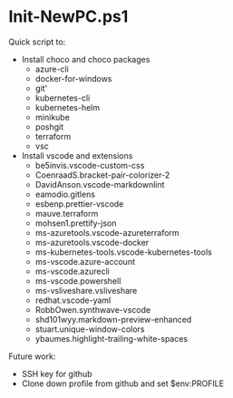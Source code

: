# Init-NewPC.ps1

Quick script to:

* Install choco and choco packages
  * azure-cli
  * docker-for-windows
  * git'
  * kubernetes-cli
  * kubernetes-helm
  * minikube
  * poshgit
  * terraform
  * vsc
* Install vscode and extensions
  * be5invis.vscode-custom-css
  * CoenraadS.bracket-pair-colorizer-2
  * DavidAnson.vscode-markdownlint
  * eamodio.gitlens
  * esbenp.prettier-vscode
  * mauve.terraform
  * mohsen1.prettify-json
  * ms-azuretools.vscode-azureterraform
  * ms-azuretools.vscode-docker
  * ms-kubernetes-tools.vscode-kubernetes-tools
  * ms-vscode.azure-account
  * ms-vscode.azurecli
  * ms-vscode.powershell
  * ms-vsliveshare.vsliveshare
  * redhat.vscode-yaml
  * RobbOwen.synthwave-vscode
  * shd101wyy.markdown-preview-enhanced
  * stuart.unique-window-colors
  * ybaumes.highlight-trailing-white-spaces

Future work:

* SSH key for github
* Clone down profile from github and set $env:PROFILE
